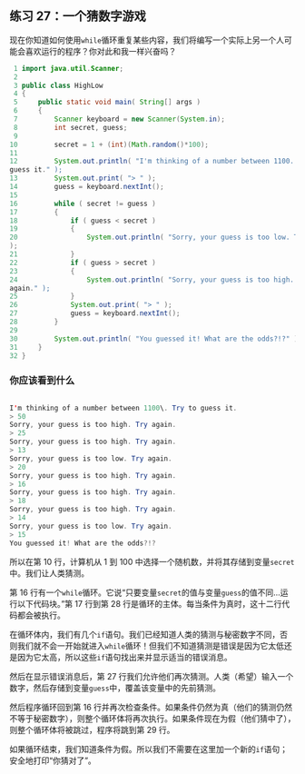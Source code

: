 ## 练习 27：一个猜数字游戏

现在你知道如何使用`while`循环重复某些内容，我们将编写一个实际上另一个人可能会喜欢运行的程序？你对此和我一样兴奋吗？

```java
 1 import java.util.Scanner;
 2 
 3 public class HighLow
 4 {
 5     public static void main( String[] args )
 6     {
 7         Scanner keyboard = new Scanner(System.in);
 8         int secret, guess;
 9 
10         secret = 1 + (int)(Math.random()*100);
11 
12         System.out.println( "I'm thinking of a number between 1­100. Try to 
guess it." );
13         System.out.print( "> " );
14         guess = keyboard.nextInt();
15 
16         while ( secret != guess )
17         {
18             if ( guess < secret )
19             {
20                 System.out.println( "Sorry, your guess is too low. Try again."
);
21             }
22             if ( guess > secret )
23             {
24                 System.out.println( "Sorry, your guess is too high. Try 
again." );
25             }
26             System.out.print( "> " );
27             guess = keyboard.nextInt();
28         }
29 
30         System.out.println( "You guessed it! What are the odds?!?" );
31     }
32 }
```


### 你应该看到什么

```java

I'm thinking of a number between 1­100\. Try to guess it.
> 50
Sorry, your guess is too high. Try again.
> 25
Sorry, your guess is too high. Try again.
> 13
Sorry, your guess is too low. Try again.
> 20
Sorry, your guess is too high. Try again.
> 16
Sorry, your guess is too high. Try again.
> 18
Sorry, your guess is too high. Try again.
> 14
Sorry, your guess is too low. Try again.
> 15
You guessed it! What are the odds?!?
```

所以在第 10 行，计算机从 1 到 100 中选择一个随机数，并将其存储到变量`secret`中。我们让人类猜测。

第 16 行有一个`while`循环。它说“只要变量`secret`的值与变量`guess`的值不同...运行以下代码块。”第 17 行到第 28 行是循环的主体。每当条件为真时，这十二行代码都会被执行。

在循环体内，我们有几个`if`语句。我们已经知道人类的猜测与秘密数字不同，否则我们就不会一开始就进入`while`循环！但我们不知道猜测是错误是因为它太低还是因为它太高，所以这些`if`语句找出来并显示适当的错误消息。

然后在显示错误消息后，第 27 行我们允许他们再次猜测。人类（希望）输入一个数字，然后存储到变量`guess`中，覆盖该变量中的先前猜测。

然后程序循环回到第 16 行并再次检查条件。如果条件仍然为真（他们的猜测仍然不等于秘密数字），则整个循环体将再次执行。如果条件现在为假（他们猜中了），则整个循环体将被跳过，程序将跳到第 29 行。

如果循环结束，我们知道条件为假。所以我们不需要在这里加一个新的`if`语句；安全地打印“你猜对了”。

